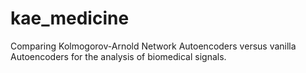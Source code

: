 # kae_medicine
Comparing Kolmogorov-Arnold Network Autoencoders versus vanilla Autoencoders for the analysis of biomedical signals.
